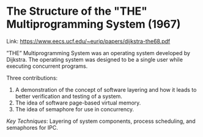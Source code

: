 # The Structure of the "THE" Multiprogramming System (1967)

Link: https://www.eecs.ucf.edu/~eurip/papers/dijkstra-the68.pdf

”THE” Multiprogramming System was an operating system developed by Dijkstra. The operating system was designed to be a single user while executing concurrent programs. 

Three contributions:
1. A demonstration of the concept of software layering and how it leads to better verification and testing of a system.
2. The idea of software page-based virtual memory.
3. The idea of semaphore for use in concurrency.


_Key Techniques_: Layering of system components, process scheduling, and semaphores for IPC.
